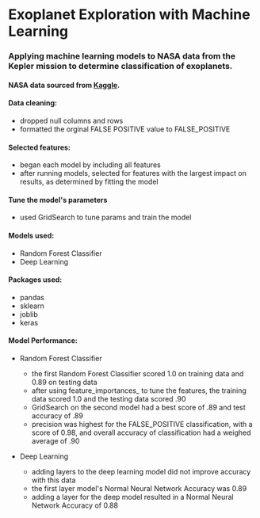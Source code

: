 # Exoplanet Exploration with Machine Learning

### Applying machine learning models to NASA data from the Kepler mission to determine classification of exoplanets. 

#### NASA data sourced from [Kaggle](https://www.kaggle.com/nasa/kepler-exoplanet-search-results). 

#### Data cleaning: 
- dropped null columns and rows
- formatted the orginal FALSE POSITIVE value to FALSE_POSITIVE 

#### Selected features: 
- began each model by including all features
- after running models, selected for features with the largest impact on results, as determined by fitting the model

#### Tune the model's parameters
- used GridSearch to tune params and train the model

#### Models used: 
- Random Forest Classifier
- Deep Learning

#### Packages used: 
- pandas
- sklearn
- joblib
- keras

#### Model Performance: 
- Random Forest Classifier 
    - the first Random Forest Classifier scored 1.0 on training data and 0.89 on testing data
    - after using feature_importances_ to tune the features, the training data scored 1.0 and the testing data scored .90
    - GridSearch on the second model had a best score of .89 and test accuracy of .89
    - precision was highest for the FALSE_POSITIVE classification, with a score of 0.98, and overall accuracy of classification had a weighed average of .90

- Deep Learning
    - adding layers to the deep learning model did not improve accuracy with this data
    - the first layer model's Normal Neural Network Accuracy was 0.89
    - adding a layer for the deep model resulted in a Normal Neural Network Accuracy of 0.88

    
